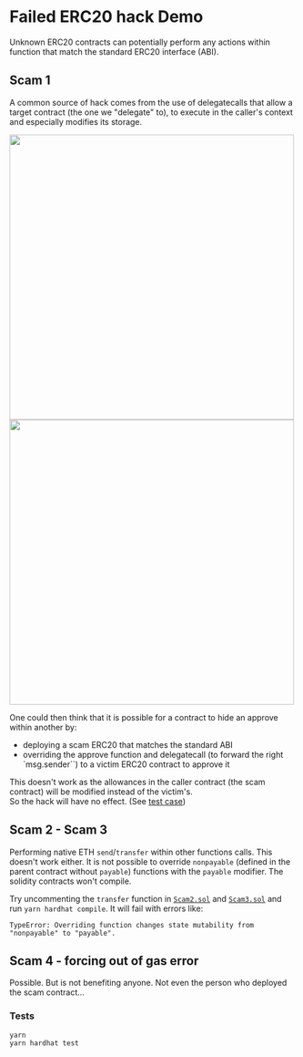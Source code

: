 # Failed ERC20 hack Demo
Unknown ERC20 contracts can potentially perform any actions within function that match the standard ERC20 interface (ABI).

## Scam 1
A common source of hack comes from the use of delegatecalls that allow a target contract (the one we "delegate" to), to
execute in the caller's context and especially modifies its storage.

<img src=https://miro.medium.com/max/1400/1*4OB3IwTF1AkW6zH3tJv8Tw.png width=500 />
<img src=https://miro.medium.com/max/2000/1*907YyYjEuAZCeLT9XiOA7A.png width=500 />

One could then think that it is possible for a contract to hide an approve within another by:
- deploying a scam ERC20 that matches the standard ABI
- overriding the approve function and delegatecall (to forward the right `msg.sender``) to a victim ERC20 contract to approve it

This doesn't work as the allowances in the caller contract (the scam contract) will be modified instead of the victim's.  
So the hack will have no effect. (See [test case](https://github.com/r1oga/demo-failed-erc20-hack/blob/df18ed55e0953f52c2be783e8d311a7d1d9bf3e8/test/scams.js#L44))

## Scam 2 - Scam 3
Performing native ETH `send`/`transfer` within other functions calls.
This doesn't work either. It is not possible to override `nonpayable` (defined in the parent contract without `payable`) functions
with the `payable` modifier.
The solidity contracts won't compile.

Try uncommenting the `transfer` function in [`Scam2.sol`](https://github.com/r1oga/demo-failed-erc20-hack/blob/df18ed55e0953f52c2be783e8d311a7d1d9bf3e8/contracts/Scam2.sol#L11) and [`Scam3.sol`](https://github.com/r1oga/demo-failed-erc20-hack/blob/df18ed55e0953f52c2be783e8d311a7d1d9bf3e8/contracts/Scam3.sol#L12) and run `yarn hardhat compile`. It will fail with errors like:
```
TypeError: Overriding function changes state mutability from "nonpayable" to "payable".
```

## Scam 4 - forcing out of gas error
Possible. But is not benefiting anyone. Not even the person who deployed the scam contract...

### Tests

```shell
yarn
yarn hardhat test
```
